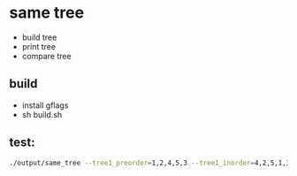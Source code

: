 # same tree 
- build tree
- print tree
- compare tree

## build 
- install gflags
- sh build.sh

## test:

```bash
./output/same_tree --tree1_preorder=1,2,4,5,3 --tree1_inorder=4,2,5,1,3 --tree2_preorder=1,2,4,5,3 --tree2_inorder=4,2,5,1,3
```
